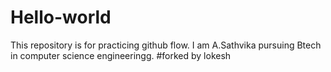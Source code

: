 # Hello-world
This repository is for practicing github flow.
I am A.Sathvika pursuing Btech in computer science engineeringg.  #forked by lokesh
